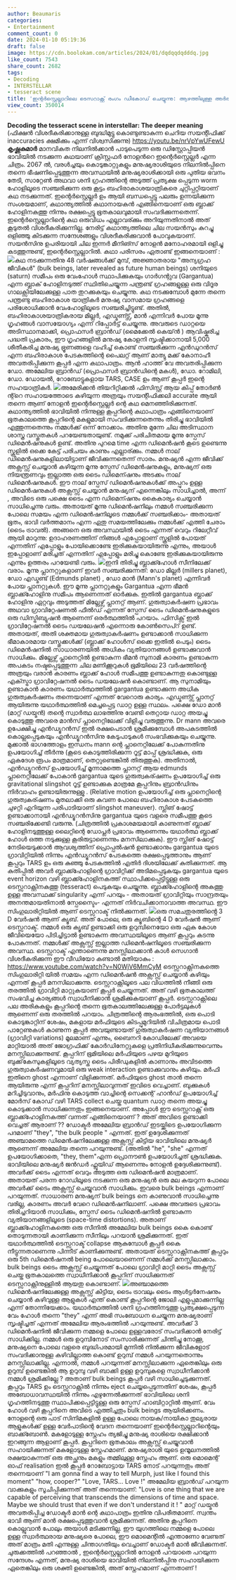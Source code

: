 ```yaml
---
author: Beaumaris
categories:
- Entertainment
comment_count: 0
date: 2024-01-10 05:19:36
draft: false
image: https://cdn.boolokam.com/articles/2024/01/dqdqqdqdddq.jpg
like_count: 7543
share_count: 2682
tags:
- Decoding
- INTERSTELLAR
- tesseract scene
title: 'ഇന്റർസ്റ്റെല്ലാറിലെ ടെസറാക്റ്റ് രംഗം ഡീകോഡ് ചെയ്യുന്നു: ആഴത്തിലുള്ള അർത്ഥം'
view_count: 350014
---
```


**Decoding the tesseract scene in interstellar: The deeper meaning** (ഫിക്ഷൻ വിശദീകരിക്കാനുള്ള ബുദ്ധിമുട്ടു കൊണ്ടുണ്ടാകുന്ന ചെറിയ സയന്റിഫിക്ക് inaccuracies ക്ഷമിക്കും എന്ന് വിശ്വസിക്കുന്നു) https://youtu.be/nrVpYwUFewU **കൃഷ്ണകുമാർ** മാനവികത നിലനിൽക്കാൻ പാടുപെടുന്ന ഒരു ഡിസ്റ്റോപ്പിയൻ ഭാവിയിൽ നടക്കുന്ന കഥയാണ് ക്രിസ്റ്റഫർ നോളൻറെ ഇന്റെർസ്റ്റെല്ലർ എന്ന ചിത്രം. 2067 ൽ, വരൾച്ചയും കൊടുങ്കാറ്റുകളും മനുഷ്യരാശിയുടെ നിലനിൽപ്പിനെ തന്നെ ഭീഷണിപ്പെടുത്തുന്ന അവസ്ഥയിൽ മനുഷ്യരാശിക്കായി ഒരു പുതിയ ഭവനം തേടി, സാറ്റേൺ അഥവാ ശനി ഗ്രഹത്തിന്റെ അടുത്ത് പ്രത്യക്ഷ പ്പെടുന്ന worm ഹോളിലൂടെ സഞ്ചരിക്കുന്ന ഒരു കൂട്ടം ബഹിരാകാശയാത്രികരെ ചുറ്റിപ്പറ്റിയാണ് കഥ നടക്കുന്നത്. ഇന്റെർസ്റ്റെല്ലർ ഉം ആയി ബന്ധപ്പെട്ടു പലരും ഉന്നയിക്കുന്ന സംശയമാണ്, കഥാന്ത്യത്തിൽ കഥാനായകൻ എങ്ങിനെയാണ് ഒരു ബ്ലാക്ക് ഹോളിനകത്തു നിന്നും രക്ഷപ്പെട്ടു ഭൂതകാലവുമായി സംവദിക്കുന്നതെന്ന്. ഇന്റെർസ്റ്റെല്ലാറിന്റെ കഥ ഒരുവിധം എല്ലാവര്ക്കും അറിയുന്നതിനാൽ അത് കൂടുതൽ വിശദീകരിക്കുന്നില്ല. നേരിട്ട് കഥാന്ത്യത്തിലെ ചില സയൻസും കുറച്ചു ഒളിഞ്ഞു കിടക്കുന്ന സന്ദേശങ്ങളും വിശദീകരിക്കുവാൻ പോവുകയാണ്. സയൻസിനു ഉപരിയായി ചില ഇന്നർ മീനിങ്സ് നോളൻ മനോഹരമായി ഒളിച്ചു കടത്തുന്നുണ്ട്, ഇന്റെർസ്റ്റെല്ലാറിൽ. കഥാ പരിസരം ഏതാണ്ട് ഇങ്ങനെയാണ് : ![](https://cdn.boolokam.com/articles/2024/01/dqdqqdqdddq.jpg)കഥ നടക്കുന്നതിനു 48 വർഷങ്ങൾക്ക് മുമ്പ്, അജ്ഞാതരായ "അന്യഗ്രഹ ജീവികൾ" (bulk beings, later revealed as future human beings) ശനിയുടെ (saturn) സമീപം ഒരു വേംഹോൾ സ്ഥാപിക്കുകയും ഗാർഗന്റുവ (Gargantua) എന്ന ബ്ലാക് ഹോളിനടുത്ത് സ്ഥിതിചെയ്യുന്ന പന്ത്രണ്ട് ഗ്രഹങ്ങളുള്ള ഒരു വിദൂര ഗാലക്സിയിലേക്കുള്ള പാത തുറക്കുകയും ചെയ്യുന്നു. കഥ നടക്കുമ്പോൾ മുന്നേ തന്നെ പന്ത്രണ്ടു ബഹിരാകാശ യാത്രികർ മനുഷ്യ വാസമായ ഗ്രഹങ്ങളെ പരിശോധിക്കാൻ വേംഹോളിലൂടെ സഞ്ചരിച്ചിട്ടുണ്ട്. അതിൽ, ബഹിരാകാശയാത്രികരായ മില്ലർ, എഡ്മണ്ട്സ്, മാൻ എന്നിവർ പോയ മൂന്നു ഗൃഹങ്ങൾ വാസയോഗ്യം എന്ന് റിപ്പോർട്ട് ചെയ്യുന്നു. അവരുടെ ഡാറ്റയെ അടിസ്ഥാനമാക്കി, പ്രൊഫസർ ബ്രാൻഡ് (മൈക്കേൽ കെയ്ൻ ) ആവിഷ്കരിച്ച പദ്ധതി പ്രകാരം, ഈ ഗൃഹങ്ങളിൽ മനുഷ്യ കോളനി സൃഷ്ടിക്കാനായി 5,000 ശീതീകരിച്ച മനുഷ്യ ഭ്രൂണങ്ങളെ വഹിച്ച്‌ കൊണ്ട് സഞ്ചരിക്കുന്ന എൻ‌ഡുറൻസ് എന്ന ബഹിരാകാശ പേടകത്തിന്റെ പൈലറ്റ് ആണ് മാത്യു മക്ക് കോനാഹീ അവതരിപ്പിക്കുന്ന കൂപ്പർ എന്ന കഥാപാത്രം. ആൻ ഹാത്ത് വേ അവതരിപ്പിക്കുന്ന ഡോ. അമേലിയ ബ്രാൻഡ് (പ്രൊഫസർ ബ്രാൻഡിന്റെ മകൾ), ഡോ. റോമിലി, ഡോ. ഡോയൽ, റോബോട്ടുകളായ TARS, CASE ഉം ആണ് കൂപ്പർ ഇന്റെ സഹയാത്രികർ. ![](https://cdn.boolokam.com/articles/2024/01/qddqdqd-1.jpg)അമേരിക്കൻ തിയറിറ്റിക്കൽ ഫിസിസ്റ്റ് ആയ കിപ്പ് തോർൺ ന്റ്റെ സഹായത്തോടെ കഴിയുന്ന അത്രയും സയന്റിഫിക്കലി accurate ആയി തന്നെ ആണ് നോളൻ ഇന്റെർസ്റ്റെല്ലർ ന്റെ കഥ മെനഞ്ഞിരിക്കുന്നത്. കഥാന്ത്യത്തിൽ ഭാവിയിൽ നിന്നുള്ള കൂപ്പറിന്റെ കഥാപാത്രം എങ്ങിനെയാണ് ഭൂതകാലത്തെ കൂപ്പറിന്റെ മകളുമായി സംവദിക്കുന്നതെന്നും തിരിച്ചു ഭാവിയിൽ എത്തുന്നതെന്നും നമ്മൾക്ക് ഒന്ന് നോക്കാം. അതിനു മുന്നേ ചില അടിസ്ഥാന ശാസ്ത്ര വസ്തുതകൾ പറയേണ്ടതായുണ്ട്. നമുക്ക് പരിചിതമായ മൂന്നു സ്പേസ് ഡിമെൻഷനുകൾ ഉണ്ട്. അതിനു പുറമെ time എന്ന ഡിമെൻഷൻ കൂടെ ഉണ്ടെന്നു സ്കൂളിൽ ഒക്കെ കേട്ട് പരിചയം കാണും എല്ലാര്ക്കും. നമ്മൾ നാല് ഡിമെൻഷനുകളിലായിട്ടാണ് ജീവിക്കുന്നതെന്ന് സാരം. മനുഷ്യൻ എന്ന ജീവിക്ക് അക്സസ്സ് ചെയ്യാൻ കഴിയുന്ന മൂന്നു സ്പേസ് ഡിമെൻഷനുകളും, മനുഷ്യന് ഒരു നിയന്ത്രണവും ഇല്ലാത്ത ഒരു ടൈം ഡിമെന്ഷനും അടക്കം നാല് ഡിമെൻഷനുകൾ. ഈ നാല് സ്പേസ് ഡിമെൻഷനുകൾക്ക് അപ്പുറം ഉള്ള ഡിമെൻഷനുകൾ അക്സസ്സ് ചെയ്യാൻ മനുഷ്യന് എന്നെങ്കിലും സാധിച്ചാൽ, അന്ന് , അവിടെ ഒരു പക്ഷെ ടൈം എന്ന ഡിമെന്ഷനും കൈകാര്യം ചെയ്യാൻ സാധിച്ചെന്നു വരും. അതായത് മൂന്നു ഡിമെൻഷനിലും നമ്മൾ സഞ്ചരിക്കുന്ന പോലെ സമയം എന്ന ഡിമെൻഷനിലൂടെ നമ്മൾക്ക് സഞ്ചരിക്കാം- അതായത് ഭൂതം, ഭാവി വർത്തമാനം എന്ന ഏതു സമയത്തിലേക്കും നമ്മൾക്ക് എത്തി ചേരാം (ടൈം ട്രാവൽ). അങ്ങനെ ഒരു അവസ്ഥയിൽ ടൈം എന്നത് വെറും റിലേറ്റീവ് ആയി മാറുന്നു: ഉദാഹരണത്തിന് നിങ്ങൾ എപ്പോളാണ് സ്കൂളിൽ പോയത് എന്നതിന് എപ്പോളും പോയിക്കൊണ്ടേ ഇരിക്കുകയായിരുന്നു എന്നും, അയാൾ ഇപ്പോളാണ് മരിച്ചത് എന്നതിന് എപ്പോളും മരിച്ചു കൊണ്ടേ ഇരിക്കുകയായിരുന്നു എന്നും ഉത്തരം പറയേണ്ടി വരും. ![](https://cdn.boolokam.com/articles/2024/01/dqddqdddd.jpg)ഇനി തിരിച്ചു ബ്ലാക്ക്ഹോൾ സീനിലേക്ക് വരാം. മൂന്നു പ്ലാനറ്റുകളാണ് ഇവർ സഞ്ചരിക്കുന്നത്: ഡോ മില്ലർ (millers planet), ഡോ എഡ്മണ്ട് (Edmunds planet) , ഡോ മാൻ (Mann's planet) എന്നിവർ പോയ പ്ലാനറ്റുകൾ. ഈ മൂന്നു പ്ലാനറ്റുകളും Gargantua എന്ന ഭീമൻ ബ്ലാക്ക്ഹോളിനു സമീപം ആണെന്നത് ഓർക്കുക. ഇതിൽ gargantua ബ്ലാക്ക് ഹോളിനു ഏറ്റവും അടുത്തത് മില്ലേഴ്സ് പ്ലാനറ്റ് ആണ്. ഗുരുത്വാകർഷണ പ്രഭാവം അഥവാ ഗ്രാവിറ്റേഷണൽ ഫീൽഡ് എന്നത് സ്പേസ് ടൈം ഡിമെൻഷനുകളുടെ ഒരു ഡിസ്ട്രിബ്യുഷൻ ആണെന്ന് ഒരർത്ഥത്തിൽ പറയാം. ഫിസിക്സ് ഇൽ ഗ്രാവിറ്റേഷനൽ ടൈം ഡയലേഷൻ എന്നൊരു കോൺസെപ്റ് ഉണ്ട്. അതായത്, അതി ശക്തമായ ഗുരുത്വാകർഷണം ഉണ്ടാക്കാൻ സാധിക്കുന്ന ഭീമാകാരമായ വസ്തുക്കൾക്ക് (ബ്ലാക്ക് ഹോൾസ് ഒക്കെ ഇതിൽ പെടും) ടൈം ഡിമെൻഷനിൽ സാധാരണയിൽ അധികം വ്യതിയാനങ്ങൾ ഉണ്ടാക്കുവാൻ സാധിക്കും. മില്ലേഴ്സ് പ്ലാനെറ്റിൽ ഉണ്ടാകുന്ന ഭീമൻ സുനാമി കാരണം ഉണ്ടാകുന്ന അപകടം നഷ്ടപ്പെടുത്തുന്ന ചില മണിക്കൂറുകൾ ഭൂമിയിലെ 23 വർഷത്തിന്റെ അത്രയും വരാൻ കാരണം ബ്ലാക്ക് ഹോൾ സമീപത്തു ഉണ്ടാകുന്നതു കൊണ്ടുള്ള എക്സ്ട്രാ ഗ്രാവിറ്റേഷനൽ ടൈം ഡയലേഷൻ കൊണ്ടാണ്. ആ സുനാമിയും ഉണ്ടാകാൻ കാരണം യഥാർത്ഥത്തിൽ gargantua ഉണ്ടാക്കുന്ന അധിക ഗുരുത്വകർഷണം തന്നെയാണ് എന്നത് വേറൊരു കാര്യം. എഡ്മണ്ട്സ് പ്ലാനറ്റ് ആയിരുന്നു യഥാർത്ഥത്തിൽ മെച്ചപ്പെട്ട ഡാറ്റ ഉള്ള സ്ഥലം. പക്ഷെ ഡോ മാൻ (മാറ്റ് ഡയ്മൻ) തന്റെ സ്വാർത്ഥ ലാഭത്തിനു വേണ്ടി തെറ്റായ ഡാറ്റ അയച്ചു കൊടുത്തു അവരെ മാൻസ് പ്ലാനെറ്റിലേക്ക് വിളിച്ചു വരുത്തുന്നു. Dr mann അവരെ ഉപേക്ഷിച്ചു എൻഡ്യൂറൻസ് ഇൽ രക്ഷപെടാൻ ശ്രമിക്കുമ്പോൾ അപകടത്തിൽ കൊല്ലപ്പെടുകയും എൻഡ്യൂറൻസിനു കേടുപാടുകൾ സംഭവിക്കുകയും ചെയ്യുന്നു. മുക്കാൽ ഭാഗത്തോളം ഇന്ധനം mann ന്റെ പ്ലാനെറ്റിലേക്ക് പോകുന്നതിനു ഉപയോഗിച്ച് തീർന്നു (കൂടെ കൊടുത്തിരിക്കുന്ന റൂട്ട് മാപ്പ് ശ്രദ്ധിക്കുക, ഒരു ഏകദേശ രൂപം മാത്രമാണ്, തെറ്റുണ്ടെങ്കിൽ തിരുത്തുക). അതിനാൽ, എൻഡ്യൂറൻസ് ഉപയോഗിച്ച് മൂന്നാമത്തെ പ്ലാനറ്റ് ആയ edmunds പ്ലാനെറ്റിലേക്ക് പോകാൻ gargantua യുടെ ഗുരുത്വകര്ഷണം ഉപയോഗിച്ച് ഒരു gravitational slingshot റൂട്ട് ഉണ്ടാക്കുക മാത്രമേ കൂപ്പറിനും ബ്രാൻഡിനും നിർവാഹം ഉണ്ടായിരുന്നുള്ളു . (Relative motion ഉപയോഗിച്ച് ഒരു പ്ലാനെറ്റിന്റെ ഗുരുത്വകര്ഷണം മുതലാക്കി ഒരു കവണ പോലെ ബഹിരാകാശ പേടകത്തെ ചുഴറ്റി എറിയുന്ന പരിപാടിയാണ് slingshot maneuver). സ്ലിങ് ഷോട്ട് ഉണ്ടാക്കാനായി എൻഡ്യൂറൻസിനു gargantua യുടെ വളരെ സമീപത്തു കൂടെ സഞ്ചരിക്കേണ്ടി വരുന്നു. (ചിത്രത്തിൽ പ്രകാശമയമായി കാണുന്നത് ബ്ലാക്ക് ഹോളിനടുത്തുള്ള ലൈറ്റിന്റെ ഡോപ്ലർ പ്രഭാവം ആണെന്നും യഥാർത്ഥ ബ്ലാക്ക് ഹോൾ ഒത്ത നടുക്കുള്ള കൂരിരുട്ടാണെന്നും മനസിലാക്കുക). ഈ സ്ലിങ് ഷോട്ട് നേടിയെടുക്കാൻ ആവശ്യത്തിന് പ്രൊപ്പൽഷൻ ഉണ്ടാക്കാനും gargantua യുടെ ഗ്രാവിറ്റിയിൽ നിന്നും എൻഡ്യൂറൻസ് പേടകത്തെ രക്ഷപ്പെടുത്താനും ആണ് കൂപ്പറും TARS ഉം ഒരു കുഞ്ഞു പേടകത്തിൽ എതിർ ദിശയിലേക്ക് കുതിക്കുന്നത്. ആ കുതിപ്പിൽ അവർ ബ്ലാക്ക്ഹോളിന്റെ ഗ്രാവിറ്റിക്ക് അടിമപ്പെടുകയും gargantua യുടെ event horizon വഴി ബ്ലാക്ക്ഹോളിനകത്ത് സ്ഥാപിക്കപ്പെട്ടിട്ടുള്ള ഒരു ടെസ്സറാക്റ്റിനകത്തു (tesseract) പെടുകയും ചെയ്യുന്നു. ബ്ലാക്ക്ഹോളിന്റെ അകത്തു ഉള്ള അവസ്ഥക്ക് singularity എന്ന് പറയും - അതായത് ഗ്രാവിറ്റിയും സാന്ദ്രതയും അനന്തമായതിനാൽ സ്പേസ്ടൈം- എന്നത് നിർവചിക്കാനാവാത്ത അവസ്ഥ. ഈ സിംഗുലാരിറ്റിയിൽ ആണ് ടെസ്സറാക്ട് നിൽക്കുന്നത്. ![](https://cdn.boolokam.com/articles/2024/01/dqqdqddqqqd.gif)ഒരു സമചതുരത്തിൻ്റെ 3 D വേർഷൻ ആണ് ക്യൂബ്. അത് പോലെ, ഒരു ക്യൂബിന്റെ 4 D വേർഷൻ ആണ് ടെസ്സറാക്ട്. നമ്മൾ ഒരു ക്യൂബ് ഉണ്ടാക്കി ഒരു ഉറുമ്പിനെയോ ഒരു ഏക കോശ ജീവിയെയോ പിടിച്ചിട്ടാൽ ഉണ്ടാകുന്ന അവസ്ഥയിലൂടെ ആണ് കൂപ്പറും കടന്നു പോകുന്നത്. നമ്മൾക്ക് അക്സസ്സ് ഇല്ലാത്ത ഡിമെൻഷനിലൂടെ സഞ്ചരിക്കുന്ന അവസ്ഥ. ടെസ്സറാക്ട് എന്താണെന്നു മനസ്സിലാക്കാൻ കാൾ സെഗാൻ വിശദീകരിക്കുന്ന ഈ വീഡിയോ കണ്ടാൽ മതിയാകും : https://www.youtube.com/watch?v=N0WjV6MmCyM ടെസ്സറാക്റ്റിനകത്തെ സിംഗുലാരിറ്റി യിൽ സമയം എന്ന ഡിമെൻഷൻ അക്സസ്സ് ചെയ്യാൻ കഴിയും എന്നത് കൂപ്പർ മനസിലാക്കുന്നു. ടെസ്സറാക്റ്റിലൂടെ പല വിധത്തിൽ നീങ്ങി ഒരു തരത്തിൽ ഗ്രാവിറ്റി മാറ്റുകയാണ് കൂപ്പർ ചെയ്യുന്നത്. അത് വഴി ഭൂതകാലത്ത് സംഭവിച്ച കാര്യങ്ങൾ സ്വാധീനിക്കാൻ ശ്രമിക്കുകയാണ് കൂപ്പർ. ടെസ്സറാക്റ്റിലെ പല അരികുകളും കൂപ്പറിന്റെ തന്നെ ഭൂതകാലത്തിലേക്കുള്ള പോർട്ടലുകൾ ആണെന്ന് ഒരു തരത്തിൽ പറയാം. ചിത്രത്തിന്റെ ആരംഭത്തിൽ, ഒരു പൊടി കൊടുങ്കാറ്റിന് ശേഷം, മകളായ മർഫിയുടെ കിടപ്പുമുറിയിൽ വിചിത്രമായ പൊടി പാറ്റേണുകൾ കാണുന്ന കൂപ്പർ അവയുണ്ടായത് ഗുരുത്വാകർഷണ വ്യതിയാനങ്ങൾ (ഗ്രാവിറ്റി variations) മൂലമാണ് എന്നും, ബൈനറി കോഡിലേക്ക് അവയെ മാറ്റിയാൽ അത് ജോഗ്രഫിക്ക് കോർഡിനേറ്റുകളെ പ്രതിനിധീകരിക്കുന്നുവെന്നും മനസ്സിലാക്കുന്നുണ്ട്. കൂപ്പറിന് ഭൂമിയിലെ മർഫിയുടെ പഴയ മുറിയുടെ ബുക്ക്‌കേസുകളിലൂടെ വ്യത്യസ്ത ടൈം പിരീഡുകളിൽ കാണാനും അവിടത്തെ ഗുരുത്വാകർഷണവുമായി ഒരു weak interaction ഉണ്ടാക്കുവാനും കഴിയും. മർഫി ഇതിനെ ghost എന്നാണ് വിളിക്കുന്നത്. മർഫിയുടെ ghost താൻ തന്നെ ആയിരുന്നു എന്ന് കൂപ്പറിന് മനസ്സിലാവുന്നത് ഇവിടെ വെച്ചാണ്. ബുക്കുകൾ മറിച്ചിടുവാനും, മർഫിനു കൊടുത്ത വാച്ചിന്റെ സെക്കന്റ് ഹാൻഡ് ഉപയോഗിച്ച് മോർസ് കോഡ് വഴി TARS collect ചെയ്ത quantum ഡാറ്റ തന്നെ അയച്ചു കൊടുക്കാൻ സാധിക്കുന്നതും ഇങ്ങനെയാണ്. അപ്പോൾ ഈ ടെസ്സറാക്റ്റ് ഒരു ബ്ലാക്ക്ഹോളിനകത്ത് വന്നത് എങ്ങിനെയാണ് ? അത് അവിടെ ഉണ്ടാക്കി വെച്ചത് ആരാണ് ?? ഡോക്ടർ അമേലിയ ബ്രാൻഡ് ഇടയ്ക്കിടെ ഉപയോഗിക്കുന്ന പദമാണ് "they", "the bulk people " എന്നത്. ഇത് ഉദ്ദേശിക്കുന്നത് അഞ്ചാമത്തെ ഡിമെൻഷനിലേക്കുള്ള അക്സസ്സ് കിട്ടിയ ഭാവിയിലെ മനുഷ്യർ ആണെന്ന് അമേലിയ തന്നെ പറയുന്നുണ്ട്. (അതിൽ "he", "she" എന്നത് ഉപയോഗിക്കാതെ, "they, them"എന്ന പ്രൊനൗൺ ഉപയോഗിച്ചത് ശ്രദ്ധിക്കുക. ഭാവിയിലെ മനുഷ്യർ ജൻഡർ ഫ്ലൂയിഡ് ആണെന്നും നോളൻ ഉദ്ദേശിക്കുന്നുണ്ട്). അവർക്ക് ടൈം എന്നത് വെറും അടുത്ത ഒരു ഡിമെൻഷൻ മാത്രമാണ്. അതായത് പരന്ന റോഡിലൂടെ നടക്കുന്ന ഒരു മനുഷ്യൻ ഒരു മല കയറുന്ന പോലെ അവർക്ക് ടൈം അക്സസ്സ് ചെയ്യുവാൻ സാധിക്കും. ഇവരെ bulk beings എന്നാണ് പറയുന്നത്. സാധാരണ മനുഷ്യന് bulk beings നെ കാണുവാൻ സാധിച്ചെന്നു വരില്ല, കാരണം അവർ വേറെ ഡിമെൻഷനിലാണ്. പക്ഷെ അവരുടെ പ്രഭാവം തിരിച്ചറിയാൻ സാധിക്കും, സ്പേസ് ടൈം ഡിമെൻഷനിൽ ഉണ്ടാകുന്ന വ്യതിയാനങ്ങളിലൂടെ (space-time distortions). അതാണ് ബ്ലാക്ക്ഹോളിനകത്തെ ഒരു സീനിൽ അമേലിയ bulk beings കൈ കൊണ്ട് തൊടുന്നതായി കാണിക്കുന്ന സീനിലും പറയാൻ ശ്രമിക്കുന്നത്. ഇത് യഥാർത്ഥത്തിൽ ടെസ്സറാക്ട് collapse ആകുമ്പോൾ കൂപ്പർ കൈ നീട്ടുന്നതാണെന്നു പിന്നീട് കാണിക്കുന്നുണ്ട്. അതായത് ടെസ്സറാക്റ്റിനകത്ത് കൂപ്പറും ഒരു 5th ഡിമെൻഷനൽ being പോലെയാണെന്ന് നമ്മൾക്ക് മനസ്സിലാക്കാം. bulk beings ടൈം അക്സസ്സ് ചെയ്യുന്നത് പോലെ ഗ്രാവിറ്റി മാറ്റി ടൈം അക്സസ്സ് ചെയ്ത ഭൂതകാലത്തെ സ്വാധീനിക്കാൻ കൂപ്പറിന് സാധിക്കുന്നത് ടെസ്സറാക്റ്റിനുള്ളിൽ ആയതു കൊണ്ടാണ്. ![](https://cdn.boolokam.com/articles/2024/01/wffwfwfwfw.jpg)അഞ്ചാമത്തെ ഡിമെൻഷനിലേക്കുള്ള അക്സസ്സ് കിട്ടിയ, ടൈം ട്രാവലും ടൈം ആൾട്ടർനേഷനും ചെയ്യാൻ കഴിവുള്ള ആളുകൾ എന്ത് കൊണ്ട് കൂപ്പറിന്റെ ജോലി എളുപ്പമാക്കുന്നില്ല എന്ന് തോന്നിയേക്കാം. യഥാർത്ഥത്തിൽ ശനി ഗ്രഹത്തിനടുത്തു പ്രത്യക്ഷപ്പെടുന്ന വേം ഹോൾ തന്നെ "they" എന്ന് അഭി സംബോധന ചെയ്യുന്ന മനുഷ്യരാണ് സൃഷ്ടിച്ചത് എന്നത് അമേലിയ ആരംഭത്തിൽ പറയുന്നുണ്ട്. അവർക്ക് 3 ഡിമെൻഷനിൽ ജീവിക്കുന്ന നമ്മളെ പോലെ ഉള്ളവരോട് സംവദിക്കാൻ നേരിട്ട് സാധിക്കില്ല. നമ്മൾ ഒരു ഉറുമ്പിനോട് സംസാരിക്കുന്നത് ചിന്തിച്ചു നോക്കൂ, മനുഷ്യനെ പോലെ വളരെ ബുദ്ധിപരമായി മുന്നിൽ നിൽക്കുന്ന ജീവികളോട് സംവദിക്കാനുള്ള കഴിവില്ലാത്ത കൊണ്ട് ഉറുമ്പ് നമ്മൾ പറയുന്നതൊന്നും മനസ്സിലാക്കില്ല. എന്നാൽ, നമ്മൾ പറയുന്നത് മനസ്സിലാക്കുന്ന ഏതെങ്കിലും ഒരു ഉറുമ്പ് ഉണ്ടെങ്കിൽ ആ ഉറുമ്പു വഴി ബാക്കി ഉള്ള ഉറുമ്പുകളെ സ്വാധീനിക്കാൻ നമ്മൾ ശ്രമിക്കില്ലേ ? അതാണ് bulk beings കൂപ്പർ വഴി സാധിച്ചെടുക്കുന്നത്. കൂപ്പറും TARS ഉം ടെസ്സറാക്റ്റിൽ നിന്നും eject ചെയ്യപ്പെടുന്നതിന് ശേഷം, കൂപ്പർ അബോധാവസ്ഥയിൽ നിന്നും എഴുന്നേൽക്കുന്നത് ഭാവിയിലെ ശനി ഗൃഹത്തിനടുത്തു സ്ഥാപിക്കപ്പെട്ടിട്ടുള്ള ഒരു സ്പേസ് ഹാബിറ്റാറ്റിൽ ആണ്. വേം ഹോൾ വഴി കൂപ്പറിനെ അവിടെ എത്തിച്ചതും bulk beings ആയിരിക്കണം. നോളന്റെ ഒരു പാട് സിനിമകളിൽ ഉള്ള പോലെ നായക/നായികാ തുല്യരായ ആളുകൾക്ക് ഉള്ള വേർപാടിന്റെ വേദന തന്നെയാണ് ഇന്റെർസ്റ്റെല്ലാറിന്റെയും ബാക്ക്ബോൺ. മകളോടുള്ള സ്നേഹം ത്യജിച്ചു മനുഷ്യ രാശിയെ രക്ഷിക്കാൻ ഇറങ്ങുന്ന ആളാണ് കൂപ്പർ. കൂപ്പറിനെ ഭൂതകാലം അക്സസ്സ് ചെയ്യുവാൻ സഹായിക്കുന്നത് മകളോടുള്ള സ്നേഹമാണ്. മനുഷ്യരാശി യുടെ ഉന്മൂലനത്തിൽ രക്ഷയാകുന്നത് ഒരു അച്ഛനും മകളും തമ്മിലുള്ള സ്നേഹം ആണ്. ഒരു മൊമെന്റ്‌ ഓഫ് realisation ഇൽ കൂപ്പർ റോബോട്ടായ TARS നോട് പറയുന്നതും അത് തന്നെയാണ് "I am gonna find a way to tell Murph, just like I found this moment" "how, cooper?" "Love, TARS... Love !" അമേലിയ ബ്രാൻഡ് പറയുന്ന വാക്കുകളും സൂചിപ്പിക്കുന്നത് അത് തന്നെയാണ്: "Love is one thing that we are capable of perceiving that transcends the dimensions of time and space. Maybe we should trust that even if we don't understand it ! " മാറ്റ് ഡയ്മൻ അവതരിപ്പിച്ച ഡോക്ടർ മാൻ ന്റെ കഥാപാത്രം ഇതിനു വിപരീതമാണ്. സ്വന്തം ഭാവി ആണ് മാൻ രക്ഷപ്പെടുത്തുവാൻ ശ്രമിക്കുന്നത്. അതിനു കൂപ്പറിനെ കൊല്ലുവാൻ പോലും അയാൾ മടിക്കുന്നില്ല. ഈ യുഗത്തിലെ നമ്മളെ പോലെ ഉള്ള സ്വാർത്ഥരായ മനുഷ്യരെ പോലെ, ഈ മൊമെന്റിൽ എന്താണോ വേണ്ടത് അത് മാത്രം മതി എന്നുള്ള ചിന്താഗതിയും വെച്ചാണ് ഡോക്ടർ മാൻ ജീവിക്കുന്നത്. ചുരുക്കത്തിൽ പറഞ്ഞാൽ , ഇന്റെർസ്റ്റെല്ലാറിൽ നോളൻ പറയാതെ പറയുന്ന സന്ദേശം എന്നത്, മനുഷ്യ രാശിയെ ഭാവിയിൽ നിലനിൽപ്പിനു സഹായിക്കുന്ന ഏതെങ്കിലും ഒരു ശക്തി ഉണ്ടെങ്കിൽ, അത് സ്നേഹമാണ് എന്നതാണ് !